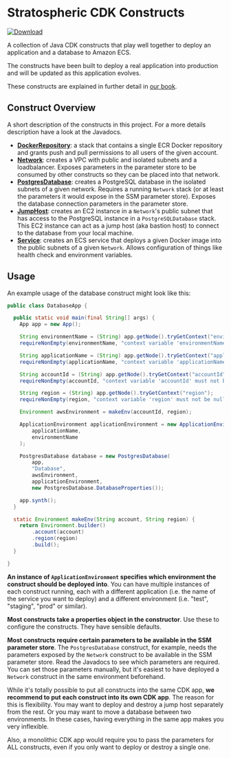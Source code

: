 # Stratospheric CDK Constructs

[ ![Download](https://api.bintray.com/packages/stratospheric/maven-releases/cdk-constructs/images/download.svg) ](https://bintray.com/stratospheric/maven-releases/cdk-constructs/_latestVersion)

A collection of Java CDK constructs that play well together to deploy an application and a database to Amazon ECS.

The constructs have been built to deploy a real application into production and will be updated as this application evolves.

These constructs are explained in further detail in [our book](https://stratospheric.dev).

## Construct Overview

A short description of the constructs in this project. For a more details description have a look at the Javadocs.

* **[DockerRepository](src/main/java/dev/stratospheric/cdk/DockerRepository.java)**: a stack that contains a single ECR Docker repository and grants push and pull permissions to all users of the given account.
* **[Network](src/main/java/dev/stratospheric/cdk/Network.java)**: creates a VPC with public and isolated subnets and a loadbalancer. Exposes parameters in the parameter store to be consumed by other constructs so they can be placed into that network.
* **[PostgresDatabase](src/main/java/dev/stratospheric/cdk/PostgresDatabase.java)**: creates a PostgreSQL database in the isolated subnets of a given network. Requires a running `Network` stack (or at least the parameters it would expose in the SSM parameter store). Exposes the database connection parameters in the parameter store.
* **[JumpHost](src/main/java/dev/stratospheric/cdk/JumpHost.java)**: creates an EC2 instance in a `Network`'s public subnet that has access to the PostgreSQL instance in a `PostgreSQLDatabase` stack. This EC2 instance can act as a jump host (aka bastion host) to connect to the database from your local machine.
* **[Service](src/main/java/dev/stratospheric/cdk/Service.java)**: creates an ECS service that deploys a given Docker image into the public subnets of a given `Network`. Allows configuration of things like health check and environment variables.

## Usage

An example usage of the database construct might look like this: 

```java
public class DatabaseApp {

  public static void main(final String[] args) {
    App app = new App();

    String environmentName = (String) app.getNode().tryGetContext("environmentName");
    requireNonEmpty(environmentName, "context variable 'environmentName' must not be null");

    String applicationName = (String) app.getNode().tryGetContext("applicationName");
    requireNonEmpty(applicationName, "context variable 'applicationName' must not be null");

    String accountId = (String) app.getNode().tryGetContext("accountId");
    requireNonEmpty(accountId, "context variable 'accountId' must not be null");

    String region = (String) app.getNode().tryGetContext("region");
    requireNonEmpty(region, "context variable 'region' must not be null");

    Environment awsEnvironment = makeEnv(accountId, region);

    ApplicationEnvironment applicationEnvironment = new ApplicationEnvironment(
        applicationName,
        environmentName
    );

    PostgresDatabase database = new PostgresDatabase(
        app,
        "Database",
        awsEnvironment,
        applicationEnvironment,
        new PostgresDatabase.DatabaseProperties());

    app.synth();
  }

  static Environment makeEnv(String account, String region) {
    return Environment.builder()
        .account(account)
        .region(region)
        .build();
  }

}
```

**An instance of `ApplicationEnvironment` specifies which environment the construct should be deployed into**. You can have multiple instances of each construct running, each with a different application (i.e. the name of the service you want to deploy) and a different environment (i.e. "test", "staging", "prod" or similar).

**Most constructs take a properties object in the constructor**. Use these to configure the constructs. They have sensible defaults.  

**Most constructs require certain parameters to be available in the SSM parameter store**. The `PostgresDatabase` construct, for example, needs the parameters exposed by the `Network` construct to be available in the SSM parameter store. Read the Javadocs to see which parameters are required. You can set those parameters manually, but it's easiest to have deployed a `Network` construct in the same environment beforehand.

While it's totally possible to put all constructs into the same CDK app, **we recommend to put each construct into its own CDK app**. The reason for this is flexibility. You may want to deploy and destroy a jump host separately from the rest. Or you may want to move a database between two environments. In these cases, having everything in the same app makes you very inflexible. 

Also, a monolithic CDK app would require you to pass the parameters for ALL constructs, even if you only want to deploy or destroy a single one. 







